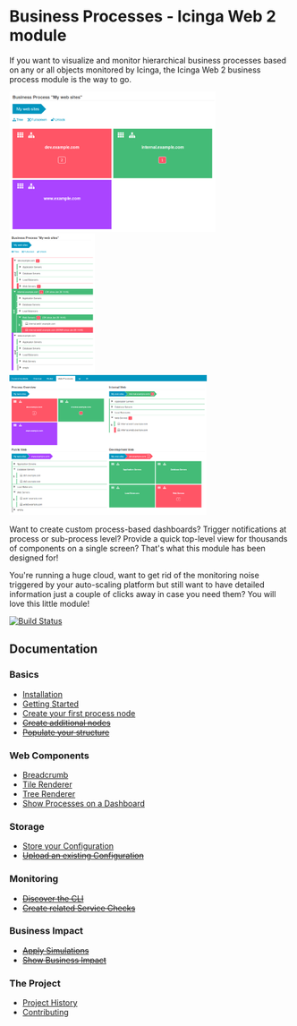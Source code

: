 Business Processes - Icinga Web 2 module
========================================

If you want to visualize and monitor hierarchical business processes based on
any or all objects monitored by Icinga, the Icinga Web 2 business process
module is the way to go.

[![Tile View](doc/screenshot/00_preview/0005_preview-smaller-tile-view.png)](doc/13-Web-Components-Tile-Renderer.md)
[![Tree View](doc/screenshot/00_preview/0006_preview-smaller-tree-view.png)](doc/14-Web-Components-Tree-Renderer.md)
[![Dashboard](doc/screenshot/00_preview/0007_preview-smallerbusinessprocesses-on-dashboard.png)](doc/16-Add-To-Dashboard.md)

Want to create custom process-based dashboards? Trigger notifications at
process or sub-process level? Provide a quick top-level view for thousands of
components on a single screen? That's what this module has been designed for!

You're running a huge cloud, want to get rid of the monitoring noise triggered
by your auto-scaling platform but still want to have detailed information just
a couple of clicks away in case you need them? You will love this little module!

[![Build Status](https://travis-ci.org/Icinga/icingaweb2-module-businessprocess.svg?branch=master)](https://travis-ci.org/Icinga/icingaweb2-module-businessprocess)

Documentation
-------------

### Basics
* [Installation](doc/01-Installation.md)
* [Getting Started](doc/02-Getting-Started.md)
* [Create your first process node](doc/03-Create-your-first-process-node.md)
* [~~Create additional nodes~~](doc/04-Create-additional-nodes.md)
* [~~Populate your structure~~](doc/05-Populate-your-structure.md)

### Web Components
* [Breadcrumb](doc/12-Web-Components-Breadcrumb.md)
* [Tile Renderer](doc/13-Web-Components-Tile-Renderer.md)
* [Tree Renderer](doc/14-Web-Components-Tree-Renderer.md)
* [Show Processes on a Dashboard](doc/16-Add-To-Dashboard.md)

### Storage
* [Store your Configuration](doc/21-Store-Config.md)
* [~~Upload an existing Configuration~~](doc/22-Upload-Config.md)

### Monitoring
* [~~Discover the CLI~~](doc/31-Discover-the-CLI.md)
* [~~Create related Service Checks~~](doc/32-Create-Service-Checks.md)

### Business Impact
* [~~Apply Simulations~~](doc/41-Simulations.md)
* [~~Show Business Impact~~](doc/42-Business-Impact.md)

### The Project
* [Project History](doc/81-History.md)
* [Contributing](doc/84-Contributing.md)
